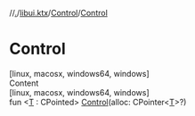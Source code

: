 //[.](../../index.md)/[libui.ktx](../index.md)/[Control](index.md)/[Control](-control.md)



# Control  
[linux, macosx, windows64, windows]  
Content  
[linux, macosx, windows64, windows]  
fun <[T](index.md) : CPointed> [Control](-control.md)(alloc: CPointer<[T](index.md)>?)  



